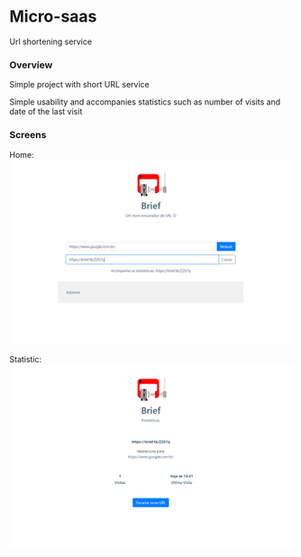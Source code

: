 # Micro-saas
Url shortening service

### Overview
Simple project with short URL service 

Simple usability and accompanies statistics such as number of visits and date of the last visit

### Screens
Home:
<img src="./screens/screenHome.png" alt="Screen Home">

Statistic:
<img src="./screens/screenStats.png" alt="Screen Statistic">
